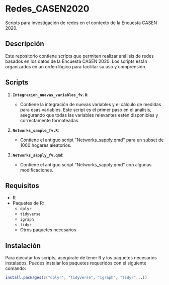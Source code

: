 # Redes_CASEN2020
Scripts para investigación de redes en el contexto de la Encuesta CASEN 2020.

## Descripción

Este repositorio contiene scripts que permiten realizar análisis de redes basados en los datos de la Encuesta CASEN 2020. Los scripts están organizados en un orden lógico para facilitar su uso y comprensión.

## Scripts

1. **`Integracion_nuevas_variables_fv.R`**: 
   - Contiene la integración de nuevas variables y el cálculo de medidas para esas variables. Este script es el primer paso en el análisis, asegurando que todas las variables relevantes estén disponibles y correctamente formateadas.

2. **`Networks_sample_fv.R`**: 
   - Contiene el antiguo script "Networks_sapply.qmd" para un subset de 1000 hogares aleatorios.

3. **`Networks_sapply_fv.qmd`**: 
   - Contiene el antiguo script "Networks_sapply.qmd" con algunas modificaciones.


## Requisitos

- R 
- Paquetes de R: 
  - `dplyr`
  - `tidyverse`
  - `igraph`
  - `tidyr`
  - Otros paquetes necesarios

## Instalación

Para ejecutar los scripts, asegúrate de tener R y los paquetes necesarios instalados. Puedes instalar los paquetes requeridos con el siguiente comando:

```r
install.packages(c("dplyr", "tidyverse", "igraph", "tidyr"...))
